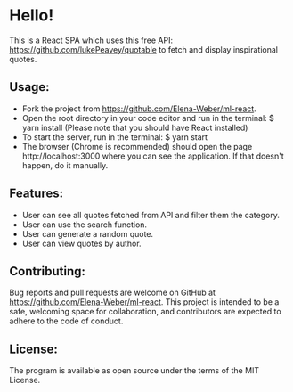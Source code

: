 # Hello!

This is a React SPA which uses this free API: https://github.com/lukePeavey/quotable to fetch and display inspirational quotes.

## Usage:
* Fork the project from https://github.com/Elena-Weber/ml-react.
* Open the root directory in your code editor and run in the terminal:
$ yarn install
(Please note that you should have React installed)
* To start the server, run in the terminal:
$ yarn start
* The browser (Chrome is recommended) should open the page http://localhost:3000 where you can see the application. If that doesn't happen, do it manually.

## Features:
* User can see all quotes fetched from API and filter them the category.
* User can use the search function.
* User can generate a random quote.
* User can view quotes by author.

## Contributing:
Bug reports and pull requests are welcome on GitHub at https://github.com/Elena-Weber/ml-react. This project is intended to be a safe, welcoming space for collaboration, and contributors are expected to adhere to the code of conduct.

## License:
The program is available as open source under the terms of the MIT License.